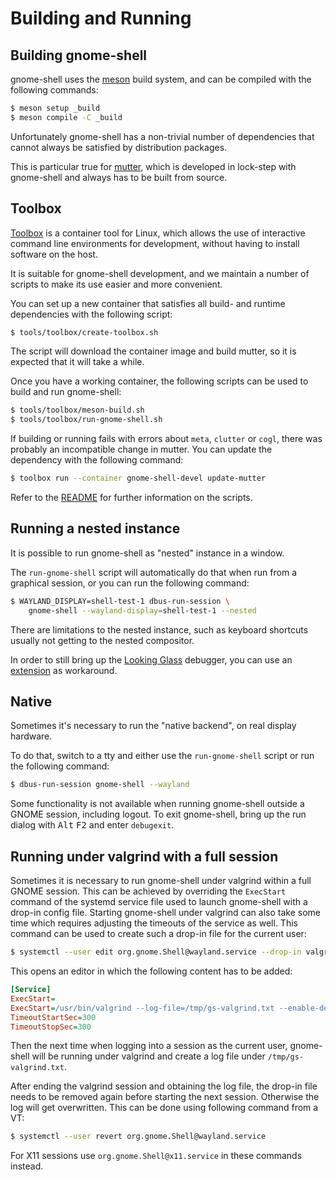 # Building and Running

## Building gnome-shell

gnome-shell uses the [meson] build system, and can be compiled
with the following commands:

```sh
$ meson setup _build
$ meson compile -C _build
```

Unfortunately gnome-shell has a non-trivial number of dependencies
that cannot always be satisfied by distribution packages.

This is particular true for [mutter], which is developed in lock-step
with gnome-shell and always has to be built from source.

[meson]: https://mesonbuild.com/
[mutter]: https://mutter.gnome.org

## Toolbox

[Toolbox][toolbox] is a container tool for Linux, which allows the use of
interactive command line environments for development, without having to
install software on the host.

It is suitable for gnome-shell development, and we maintain a number of scripts
to make its use easier and more convenient.

You can set up a new container that satisfies all build- and runtime
dependencies with the following script:

```sh
$ tools/toolbox/create-toolbox.sh
```

The script will download the container image and build mutter, so it is
expected that it will take a while.

Once you have a working container, the following scripts can be
used to build and run gnome-shell:

```sh
$ tools/toolbox/meson-build.sh
$ tools/toolbox/run-gnome-shell.sh
```

If building or running fails with errors about `meta`, `clutter` or `cogl`,
there was probably an incompatible change in mutter. You can update the
dependency with the following command:

```sh
$ toolbox run --container gnome-shell-devel update-mutter
```

Refer to the [README][toolbox-tools] for further information on the scripts.

[toolbox]: https://containertoolbx.org/
[toolbox-tools]: ../tools/toolbox/README.md

## Running a nested instance

It is possible to run gnome-shell as "nested" instance in a window.

The `run-gnome-shell` script will automatically do that when run from
a graphical session, or you can run the following command:

```sh
$ WAYLAND_DISPLAY=shell-test-1 dbus-run-session \
    gnome-shell --wayland-display=shell-test-1 --nested
```

There are limitations to the nested instance, such as keyboard shortcuts
usually not getting to the nested compositor.

In order to still bring up the [Looking Glass][lg] debugger, you can
use an [extension][lg-button] as workaround.

[lg]: ./looking-glass.md
[lg-button]: https://extensions.gnome.org/extension/2296/looking-glass-button/

## Native

Sometimes it's necessary to run the "native backend", on real display hardware.

To do that, switch to a tty and either use the `run-gnome-shell` script
or run the following command:

```sh
$ dbus-run-session gnome-shell --wayland
```

Some functionality is not available when running gnome-shell outside a GNOME
session, including logout. To exit gnome-shell, bring up the run dialog with
<kbd>Alt</kbd> <kbd>F2</kbd> and enter `debugexit`.

## Running under valgrind with a full session

Sometimes it is necessary to run gnome-shell under valgrind within a full GNOME
session. This can be achieved by overriding the `ExecStart` command of the
systemd service file used to launch gnome-shell with a drop-in config file.
Starting gnome-shell under valgrind can also take some time which requires
adjusting the timeouts of the service as well. This command can be used to
create such a drop-in file for the current user:

```sh
$ systemctl --user edit org.gnome.Shell@wayland.service --drop-in valgrind
```

This opens an editor in which the following content has to be added:

```ini
[Service]
ExecStart=
ExecStart=/usr/bin/valgrind --log-file=/tmp/gs-valgrind.txt --enable-debuginfod=no --leak-check=full --show-leak-kinds=definite /usr/bin/gnome-shell
TimeoutStartSec=300
TimeoutStopSec=300
```

Then the next time when logging into a session as the current user, gnome-shell
will be running under valgrind and create a log file under
`/tmp/gs-valgrind.txt`.

After ending the valgrind session and obtaining the log file, the drop-in file
needs to be removed again before starting the next session. Otherwise the log
will get overwritten. This can be done using following command from a VT:

```sh
$ systemctl --user revert org.gnome.Shell@wayland.service
```

For X11 sessions use `org.gnome.Shell@x11.service` in these commands instead.
